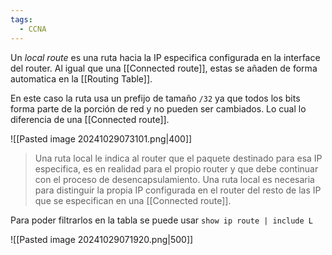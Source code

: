 ```yaml
---
tags:
  - CCNA
---
```

Un _local route_ es una ruta hacia la IP especifica configurada en la interface del router. Al igual que una [[Connected route]], estas se añaden de forma automatica en la [[Routing Table]]. 

En este caso la ruta usa un prefijo de tamaño `/32` ya que todos los bits forma parte de la porción de red y no pueden ser cambiados. Lo cual lo diferencia de una [[Connected route]]. 

![[Pasted image 20241029073101.png|400]]

>  Una ruta local le indica al router que el paquete destinado para esa IP especifica, es en realidad para el propio router y que debe continuar con el proceso de desencapsulamiento. Una ruta local es necesaria para distinguir la propia IP configurada en el router del resto de las IP que se especifican en una [[Connected route]]. 

Para poder filtrarlos en la tabla se puede usar `show ip route | include L`

![[Pasted image 20241029071920.png|500]]

